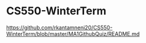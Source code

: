# CS550-WinterTerm

https://github.com/rkantamneni20/CS550-WinterTerm/blob/master/MA1GithubQuiz/README.md
